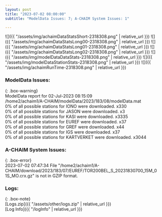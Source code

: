 ```yaml
---
layout: post
title: "2023-07-02 08:00:00"
subtitle: "ModelData Issues: 7; A-CHAIM System Issues: 1"

---
```


![]({{ "/assets/img/achaimDataStatsShort-2318308.png" | relative_url }})
![]({{ "/assets/img/achaimDataStatsLong00-2318308.png" | relative_url }})
![]({{ "/assets/img/achaimDataStatsLong01-2318308.png" | relative_url }})
![]({{ "/assets/img/achaimDataStatsLong02-2318308.png" | relative_url }})
![]({{ "/assets/img/modelDataDataStats-2318308.png" | relative_url }})
![]({{ "/assets/img/modelDataStationStats-2318308.png" | relative_url }})
![]({{ "/assets/img/achaimRunTime-2318308.png" | relative_url }})


### ModelData Issues:  
  
{: .box-warning}  
 ModelData report for 02-Jul-2023 08:15:09   
 /home2/achaim1/A-CHAIM/modelData/2023/183/08/modelData.mat   
 0% of all possible stations for IONO were downloaded. x330   
 0% of all possible stations for JASON were downloaded. x3   
 0% of all possible stations for KASI were downloaded. x3335   
 0% of all possible stations for EUREF were downloaded. x37   
 0% of all possible stations for GREF were downloaded. x44   
 0% of all possible stations for IGS were downloaded. x37   
 0% of all possible stations for KARTVERKET were downloaded. x3044   
  
### A-CHAIM System Issues:  
  
{: .box-error}  
2023-07-02 07:47:34 File "/home2/achaim1/A-CHAIM/download/2023/183/07/EUREF/TOR200BEL_S_20231830700_15M_01S_MO.crx.gz" is not in GZIP format.  

### Logs:  
  
{: .box-note}  
[Logs.zip]({{ "/assets/other/logs.zip" | relative_url }})  
[Log Info]({{ "/logInfo" | relative_url }})  
